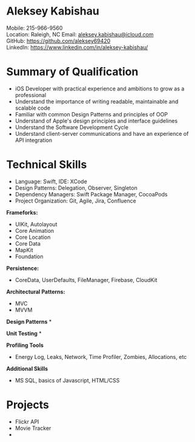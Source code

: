 # Aleksey Kabishau
Mobile: 215-966-9560  
Location: Raleigh, NC
Email: aleksey.kabishau@icloud.com  
GitHub: https://github.com/aleksey69420  
LinkedIn: https://www.linkedin.com/in/aleksey-kabishau/
# Summary of Qualification
* iOS Developer with practical experience and ambitions to grow as a professional
* Understand the importance of writing readable, maintainable and scalable code
* Familiar with common Design Patterns and principles of OOP
* Understand of Apple's design principles and interface guidelines
* Understand the Software Development Cycle
* Understand client-server communications and have an experience of API integration


# Technical Skills
* Language: Swift, IDE: XCode
* Design Patterns: Delegation, Observer, Singleton
* Dependency Managers: Swift Package Manager, CocoaPods
* Project Organization: Git, Agile, Jira, Confluence

**Frameforks:**
* UIKit, Autolayout
* Core Animation
* Core Location
* Core Data
* MapKit
* Foundation


**Persistence:**
* CoreData, UserDefaults, FileManager, Firebase, CloudKit


**Architectural Patterns:**
* MVC
* MVVM

**Design Patterns**
* 

**Unit Testing**
* 

**Profiling Tools**
* Energy Log, Leaks, Network, Time Profiler, Zombies, Allocations, etc

**Additional Skills**
* MS SQL, basics of Javascript, HTML/CSS

# Projects
* Flickr API
* Movie Tracker
* 



